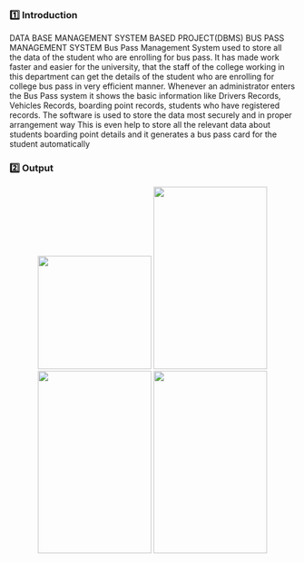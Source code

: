 ### :one: Introduction
DATA BASE MANAGEMENT SYSTEM BASED PROJECT(DBMS) 
BUS PASS MANAGEMENT SYSTEM 
Bus Pass Management System used to store all the data of the student who are enrolling for bus pass. It has made work faster and easier for the university, that the staff of the college working in this department can get the details of the student who are enrolling for college bus pass in very efficient manner. Whenever an administrator enters the Bus Pass system it shows the basic information like Drivers Records, Vehicles Records, boarding point records, students who have registered records. The software is used to store the data most securely and in proper arrangement way This is even help to store all the relevant data about students boarding point details and it generates a bus pass card for the student automatically

### :two: Output
<p align=center>
<img src = "https://github.com/Ranith27/Mobile-Application-Development/assets/115481333/04261509-f6c8-4219-9d4b-68463445817e" width =200 >
<img src = "https://github.com/Ranith27/Mobile-Application-Development/assets/115481333/00ba4d1d-00d2-4547-96c3-9208ee69f26c" width =200 height=322>
<img src = "https://github.com/Ranith27/Mobile-Application-Development/assets/115481333/6fa179d2-5769-409a-9e90-fa631160abad" width =200 height=322>
<img src = "https://github.com/Ranith27/Mobile-Application-Development/assets/115481333/1348867e-4f4e-408a-b522-7bc5da868afb" width =200 height=322>
